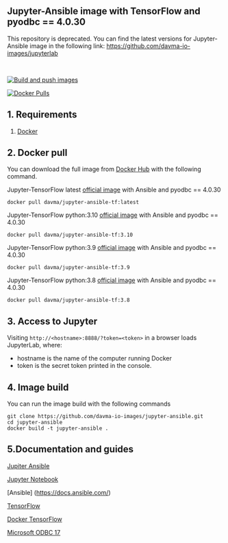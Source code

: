 ## Jupyter-Ansible image with TensorFlow and pyodbc == 4.0.30

This repository is deprecated. You can find the latest versions for Jupyter-Ansible image in the following link: https://github.com/davma-io-images/jupyterlab

</br>

[![Build and push images](https://github.com/davma-io-images/jupyter-ansible/actions/workflows/docker-image.yml/badge.svg)](https://github.com/davma-io-images/jupyter-ansible/actions/workflows/docker-image.yml)

[![Docker Pulls](https://img.shields.io/docker/pulls/davma/jupyter-ansible-tf?logo=docker&logoColor=white)](https://hub.docker.com/repository/docker/davma/jupyter-tensorflow-pyodbc) 

## 1. Requirements

1. [Docker](https://docs.docker.com/get-docker/)

## 2. Docker pull

You can download the full image from [Docker Hub](https://hub.docker.com/) with the following command.

Jupyter-TensorFlow latest [official image](https://hub.docker.com/r/jupyter/tensorflow-notebook/tags?page=1&name=python) with Ansible and pyodbc == 4.0.30

````
docker pull davma/jupyter-ansible-tf:latest
````

Jupyter-TensorFlow python:3.10 [official image](https://hub.docker.com/r/jupyter/tensorflow-notebook/tags?page=1&name=python) with Ansible and pyodbc == 4.0.30
````
docker pull davma/jupyter-ansible-tf:3.10
````
Jupyter-TensorFlow python:3.9 [official image](https://hub.docker.com/r/jupyter/tensorflow-notebook/tags?page=1&name=python) with Ansible and pyodbc == 4.0.30
````
docker pull davma/jupyter-ansible-tf:3.9
````
Jupyter-TensorFlow python:3.8 [official image](https://hub.docker.com/r/jupyter/tensorflow-notebook/tags?page=1&name=python) with Ansible and pyodbc == 4.0.30
````
docker pull davma/jupyter-ansible-tf:3.8
````

## 3. Access to Jupyter

Visiting ``http://<hostname>:8888/?token=<token>`` in a browser loads JupyterLab, where:

- hostname is the name of the computer running Docker
- token is the secret token printed in the console.

## 4. Image build

You can run the image build with the following commands

````
git clone https://github.com/davma-io-images/jupyter-ansible.git
cd jupyter-ansible
docker build -t jupyter-ansible .
````

## 5.Documentation and guides

[Jupiter Ansible](https://github.com/ansible/ansible-jupyter-kernel)

[Jupyter Notebook](https://jupyter.org/)

[Ansible] (https://docs.ansible.com/)

[TensorFlow](https://www.tensorflow.org/)

[Docker TensorFlow](https://www.tensorflow.org/install/docker)

[Microsoft ODBC 17](https://docs.microsoft.com/en-us/sql/connect/odbc/linux-mac/installing-the-microsoft-odbc-driver-for-sql-server?view=sql-server-2017)



